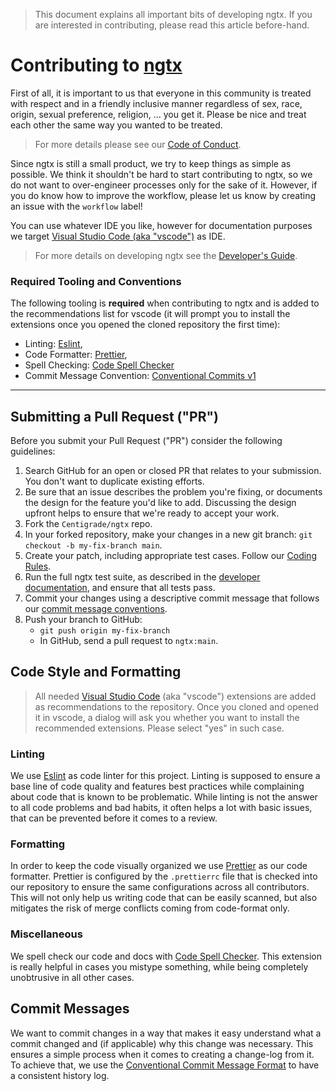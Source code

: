 > This document explains all important bits of developing ngtx. If you are interested in contributing, please read this article before-hand.

# Contributing to [ngtx][github]

First of all, it is important to us that everyone in this community is treated with respect and in a friendly inclusive manner regardless of sex, race, origin, sexual preference, religion, ... you get it. Please be nice and treat each other the same way you wanted to be treated.

> For more details please see our [Code of Conduct][coc].

Since ngtx is still a small product, we try to keep things as simple as possible. We think it shouldn't be hard to start contributing to ngtx, so we do not want to over-engineer processes only for the sake of it. However, if you do know how to improve the workflow, please let us know by creating an issue with the `workflow` label!

You can use whatever IDE you like, however for documentation purposes we target [Visual Studio Code (aka "vscode")][vscode] as IDE.

> For more details on developing ngtx see the [Developer's Guide][dev-doc].

### <a id="overview"></a> Required Tooling and Conventions

The following tooling is **required** when contributing to ngtx and is added to the recommendations list for vscode (it will prompt you to install the extensions once you opened the cloned repository the first time):

- Linting: [Eslint][vscode.ext.eslint],
- Code Formatter: [Prettier][vscode.ext.prettier],
- Spell Checking: [Code Spell Checker][vscode.ext.code-spell-checker]
- Commit Message Convention: [Conventional Commits v1][commit-message-convention]

---

## Submitting a Pull Request ("PR")

Before you submit your Pull Request ("PR") consider the following guidelines:

1. Search GitHub for an open or closed PR that relates to your submission. You don't want to duplicate existing efforts.
2. Be sure that an issue describes the problem you're fixing, or documents the design for the feature you'd like to add. Discussing the design upfront helps to ensure that we're ready to accept your work.
3. Fork the `Centigrade/ngtx` repo.
4. In your forked repository, make your changes in a new git branch:
   `git checkout -b my-fix-branch main`.
5. Create your patch, including appropriate test cases. Follow our [Coding Rules](#overview).
6. Run the full ngtx test suite, as described in the [developer documentation][dev-doc], and ensure that all tests pass.
7. Commit your changes using a descriptive commit message that follows our [commit message conventions](#commit-message-format).
8. Push your branch to GitHub:
   - `git push origin my-fix-branch`
   - In GitHub, send a pull request to `ngtx:main`.

## <a id="code-style-and-formatting"></a> Code Style and Formatting

> All needed [Visual Studio Code][vscode] (aka "vscode") extensions are added as recommendations to the repository. Once you cloned and opened it in vscode, a dialog will ask you whether you want to install the recommended extensions. Please select "yes" in such case.

### Linting

We use [Eslint][vscode.ext.eslint] as code linter for this project. Linting is supposed to ensure a base line of code quality and features best practices while complaining about code that is known to be problematic. While linting is not the answer to all code problems and bad habits, it often helps a lot with basic issues, that can be prevented before it comes to a review.

### Formatting

In order to keep the code visually organized we use [Prettier][vscode.ext.prettier] as our code formatter. Prettier is configured by the `.prettierrc` file that is checked into our repository to ensure the same configurations across all contributors. This will not only help us writing code that can be easily scanned, but also mitigates the risk of merge conflicts coming from code-format only.

### Miscellaneous

We spell check our code and docs with [Code Spell Checker][vscode.ext.code-spell-checker]. This extension is really helpful in cases you mistype something, while being completely unobtrusive in all other cases.

## <a id="commit-message-format"></a> Commit Messages

We want to commit changes in a way that makes it easy understand what a commit changed and (if applicable) why this change was necessary. This ensures a simple process when it comes to creating a change-log from it. To achieve that, we use the [Conventional Commit Message Format][commit-message-convention] to have a consistent history log.

[coc]: CODE_OF_CONDUCT.md
[commit-message-format]: https://docs.google.com/document/d/1QrDFcIiPjSLDn3EL15IJygNPiHORgU1_OOAqWjiDU5Y/edit#
[dev-doc]: docs/DEVELOPER.md
[github]: https://github.com/Centigrade/ngtx
[stackoverflow]: https://stackoverflow.com/questions/tagged/ngtx
[vscode]: https://code.visualstudio.com
[vscode.ext.eslint]: https://marketplace.visualstudio.com/items?itemName=dbaeumer.vscode-eslint
[vscode.ext.prettier]: https://marketplace.visualstudio.com/items?itemName=esbenp.prettier-vscode
[vscode.ext.code-spell-checker]: https://marketplace.visualstudio.com/items?itemName=streetsidesoftware.code-spell-checker
[commit-message-convention]: https://www.conventionalcommits.org/en/v1.0.0/
